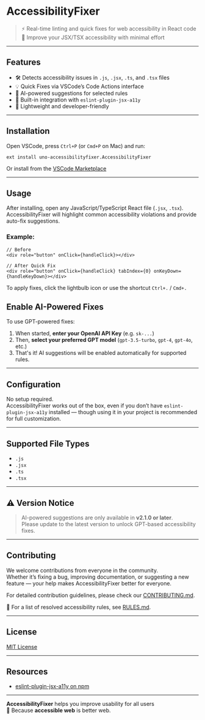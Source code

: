 # AccessibilityFixer

> ⚡ Real-time linting and quick fixes for web accessibility in React code  
> 🚀 Improve your JSX/TSX accessibility with minimal effort

---

## Features

- 🛠️ Detects accessibility issues in `.js`, `.jsx`, `.ts`, and `.tsx` files
- 💡 Quick Fixes via VSCode’s Code Actions interface
- 🤖 AI-powered suggestions for selected rules
- 🔧 Built-in integration with `eslint-plugin-jsx-a11y`
- 🧠 Lightweight and developer-friendly

---

## Installation

Open VSCode, press `Ctrl+P` (or `Cmd+P` on Mac) and run:

```
ext install uno-accessibilityfixer.AccessibilityFixer
```

Or install from the [VSCode Marketplace](https://marketplace.visualstudio.com/items?itemName=uno-accessibilityfixer.AccessibilityFixer)

---

## Usage

After installing, open any JavaScript/TypeScript React file (`.jsx`, `.tsx`).  
AccessibilityFixer will highlight common accessibility violations and provide auto-fix suggestions.

### Example:

```tsx
// Before
<div role="button" onClick={handleClick}></div>

// After Quick Fix
<div role="button" onClick={handleClick} tabIndex={0} onKeyDown={handleKeyDown}></div>
```

To apply fixes, click the lightbulb icon or use the shortcut `Ctrl+.` / `Cmd+.`

## Enable AI-Powered Fixes

To use GPT-powered fixes:

1. When started, **enter your OpenAI API Key** (e.g. `sk-...`)
2. Then, **select your preferred GPT model** (`gpt-3.5-turbo`, `gpt-4`, `gpt-4o`, etc.)
3. That's it! AI suggestions will be enabled automatically for supported rules.

---

## Configuration

No setup required.  
AccessibilityFixer works out of the box, even if you don’t have `eslint-plugin-jsx-a11y` installed — though using it in your project is recommended for full customization.

---

## Supported File Types

- `.js`
- `.jsx`
- `.ts`
- `.tsx`

---

## ⚠️ Version Notice

> AI-powered suggestions are only available in **v2.1.0 or later**.  
> Please update to the latest version to unlock GPT-based accessibility fixes.

---

## Contributing

We welcome contributions from everyone in the community.  
Whether it’s fixing a bug, improving documentation, or suggesting a new feature — your help makes AccessibilityFixer better for everyone.

For detailed contribution guidelines, please check our [CONTRIBUTING.md](.docs/CONTRIBUTING.md).

📖 For a list of resolved accessibility rules, see [RULES.md](.docs/RULES.md).

---

## License

[MIT License](./LICENSE)

---

## Resources

- [eslint-plugin-jsx-a11y on npm](https://www.npmjs.com/package/eslint-plugin-jsx-a11y)

---

**AccessibilityFixer** helps you improve usability for all users  
💬 Because **accessible web** is better web.
